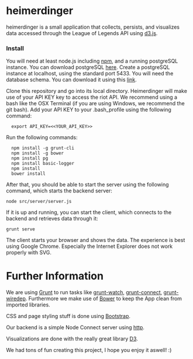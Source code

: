 # heimerdinger

heimerdinger is a small application that collects, persists, and visualizes data accessed through the League of Legends API using [d3.js](http://d3js.org/).

### Install
You will need at least node.js including [npm](https://nodejs.org/), and a running postgreSQL instance.
You can download postgreSQL [here](http://www.postgresql.org/download/). Create a postgreSQL instance at localhost, using the standard port 5433. You will need the database schema. You can download it using this [link](database_schema/thresh).

Clone this repository and go into its local directory. Heimerdinger will make use of your API KEY key to access the riot API. We recommend using a bash like the OSX Terminal (if you are using Windows, we recommend the git bash). Add your API KEY to your .bash_profile using the following command: 
```
  export API_KEY=<<YOUR_API_KEY>>
```
Run the following commands:
```
  npm install -g grunt-cli
  npm install -g bower
  npm install pg
  npm install basic-logger
  npm install
  bower install
```
After that, you should be able to start the server using the following command, which starts the backend server: 
```
node src/server/server.js
```
If it is up and running, you can start the client, which connects to the backend and retrieves data through it:
```
grunt serve
```
The client starts your browser and shows the data. 
The experience is best using Google Chrome. Especially the Internet Explorer does not work properly with SVG.

# Further Information

We are using [Grunt](http://gruntjs.com/) to run tasks like [grunt-watch](https://github.com/gruntjs/grunt-contrib-watch), [grunt-connect](https://github.com/gruntjs/grunt-contrib-connect), [grunt-wiredep](https://github.com/stephenplusplus/grunt-wiredep). 
Furthermore we make use of [Bower](http://bower.io/) to keep the App clean from imported libraries.

CSS and page styling stuff is done using [Bootstrap](http://getbootstrap.com/).

Our backend is a simple Node Connect server using [http](https://nodejs.org/api/http.html).

Visualizations are done with the really great library [D3](http://d3js.org/).

We had tons of fun creating this project, I hope you enjoy it aswell! :)
